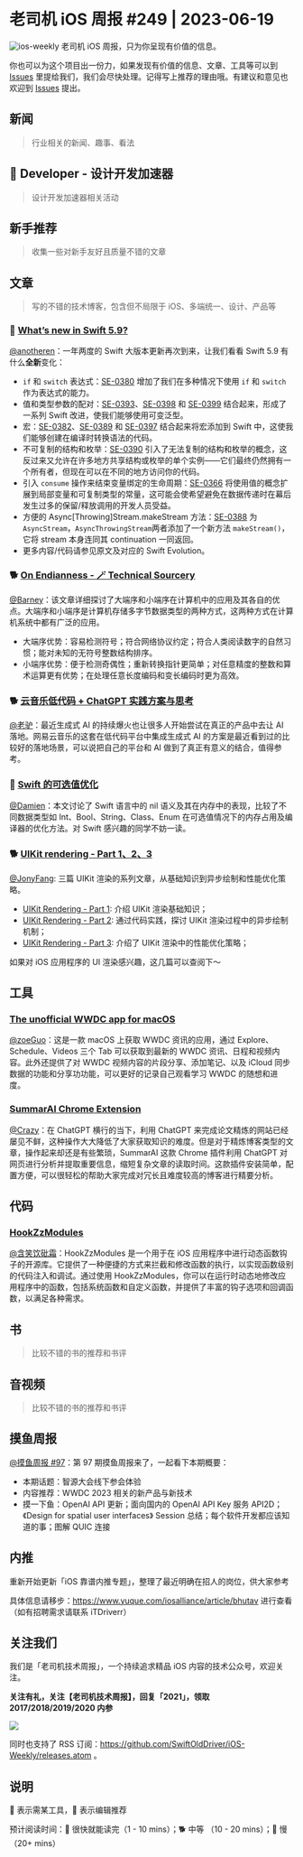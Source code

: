 # 老司机 iOS 周报 #249 | 2023-06-19

![ios-weekly](https://github.com/SwiftOldDriver/iOS-Weekly/blob/master/assets/249.png?raw=true)
老司机 iOS 周报，只为你呈现有价值的信息。

你也可以为这个项目出一份力，如果发现有价值的信息、文章、工具等可以到 [Issues](https://github.com/SwiftOldDriver/iOS-Weekly/issues) 里提给我们，我们会尽快处理。记得写上推荐的理由哦。有建议和意见也欢迎到 [Issues](https://github.com/SwiftOldDriver/iOS-Weekly/issues) 提出。

## 新闻

> 行业相关的新闻、趣事、看法

##  Developer - 设计开发加速器

> 设计开发加速器相关活动

## 新手推荐

> 收集一些对新手友好且质量不错的文章

## 文章

> 写的不错的技术博客，包含但不局限于 iOS、多端统一、设计、产品等

### 🐢 [What’s new in Swift 5.9?](https://www.hackingwithswift.com/articles/258/whats-new-in-swift-5-9)

[@anotheren](https://github.com/anotheren)：一年两度的 Swift 大版本更新再次到来，让我们看看 Swift 5.9 有什么**全新**变化：

- `if` 和 `switch` 表达式：[SE-0380](https://github.com/apple/swift-evolution/blob/main/proposals/0380-if-switch-expressions.md) 增加了我们在多种情况下使用 `if` 和 `switch` 作为表达式的能力。
- 值和类型参数的配对：[SE-0393](https://github.com/apple/swift-evolution/blob/main/proposals/0393-parameter-packs.md)、[SE-0398](https://github.com/apple/swift-evolution/blob/main/proposals/0398-variadic-types.md) 和 [SE-0399](https://github.com/apple/swift-evolution/blob/main/proposals/0399-tuple-of-value-pack-expansion.md) 结合起来，形成了一系列 Swift 改进，使我们能够使用可变泛型。
- 宏：[SE-0382](https://github.com/apple/swift-evolution/blob/main/proposals/0382-expression-macros.md)、[SE-0389](https://github.com/apple/swift-evolution/blob/main/proposals/0389-attached-macros.md) 和 [SE-0397](https://github.com/apple/swift-evolution/blob/main/proposals/0397-freestanding-declaration-macros.md) 结合起来将宏添加到 Swift 中，这使我们能够创建在编译时转换语法的代码。
- 不可复制的结构和枚举：[SE-0390](https://github.com/apple/swift-evolution/blob/main/proposals/0390-noncopyable-structs-and-enums.md) 引入了无法复制的结构和枚举的概念，这反过来又允许在许多地方共享结构或枚举的单个实例——它们最终仍然拥有一个所有者，但现在可以在不同的地方访问你的代码。
- 引入 `consume` 操作来结束变量绑定的生命周期：[SE-0366](https://github.com/apple/swift-evolution/blob/main/proposals/0366-move-function.md) 将使用值的概念扩展到局部变量和可复制类型的常量，这可能会使希望避免在数据传递时在幕后发生过多的保留/释放调用的开发人员受益。
- 方便的 Async[Throwing]Stream.makeStream 方法：[SE-0388](https://github.com/apple/swift-evolution/blob/main/proposals/0388-async-stream-factory.md) 为 `AsyncStream`，`AsyncThrowingStream`两者添加了一个新方法 `makeStream()`，它将 stream 本身连同其 continuation 一同返回。
- 更多内容/代码请参见原文及对应的 Swift Evolution。

### 🐕 [On Endianness - 🪄 Technical Sourcery](https://www.technicalsourcery.net/posts/on-endianness/)

[@Barney](https://github.com/BarneyZhaoooo)：该文章详细探讨了大端序和小端序在计算机中的应用及其各自的优点。大端序和小端序是计算机存储多字节数据类型的两种方式，这两种方式在计算机系统中都有广泛的应用。

- 大端序优势：容易检测符号；符合网络协议约定；符合人类阅读数字的自然习惯；能对未知的无符号整数结构排序。
- 小端序优势：便于检测奇偶性；重新转换指针更简单；对任意精度的整数和算术运算更有优势；在处理任意长度编码和变长编码时更为高效。

### 🐕 [云音乐低代码 + ChatGPT 实践方案与思考](https://mp.weixin.qq.com/s/jaIiVI636uJBOOKsXuHCpw)

[@老驴](https://weibo.com/u/6090610445)：最近生成式 AI 的持续爆火也让很多人开始尝试在真正的产品中去让 AI 落地。网易云音乐的这套在低代码平台中集成生成式 AI 的方案是最近看到过的比较好的落地场景，可以说把自己的平台和 AI 做到了真正有意义的结合，值得参考。


### 🐎 [Swift 的可选值优化](https://mp.weixin.qq.com/s/aloL0oyFUYIukhaqE-YfTA)

[@Damien](https://github.com/zengyima)：本文讨论了 Swift 语言中的 nil 语义及其在内存中的表现，比较了不同数据类型如 Int、Bool、String、Class、Enum 在可选值情况下的内存占用及编译器的优化方法。对 Swift 感兴趣的同学不妨一读。

### 🐕 [UIKit rendering - Part 1、2、3](https://fabernovel.github.io/2021-01-04/uikit-rendering-part-1)

[@JonyFang](https://github.com/JonyFang): 三篇 UIKit 渲染的系列文章，从基础知识到异步绘制和性能优化策略。

- [UIKit Rendering - Part 1](https://fabernovel.github.io/2021-01-04/uikit-rendering-part-1): 介绍 UIKit 渲染基础知识；
- [UIKit Rendering - Part 2](https://fabernovel.github.io/2021-01-04/uikit-rendering-part-2): 通过代码实践，探讨 UIKit 渲染过程中的异步绘制机制；
- [UIKit Rendering - Part 3](https://fabernovel.github.io/2021-01-04/uikit-rendering-part-3): 介绍了 UIKit 渲染中的性能优化策略；

如果对 iOS 应用程序的 UI 渲染感兴趣，这几篇可以查阅下～

## 工具

###  [The unofficial WWDC app for macOS](https://github.com/insidegui/WWDC)

[@zoeGuo](https://github.com/zoeGuo)：这是一款 macOS 上获取 WWDC 资讯的应用，通过 Explore、Schedule、Videos 三个 Tab 可以获取到最新的 WWDC 资讯、日程和视频内容。此外还提供了对 WWDC 视频内容的片段分享、添加笔记、以及 iCloud 同步数据的功能和分享功功能，可以更好的记录自己观看学习 WWDC 的随想和进度。

### [SummarAI Chrome Extension](https://github.com/zhangferry/SummarAI)

[@Crazy](https://github.com/jiyan135960)：在 ChatGPT 横行的当下，利用 ChatGPT 来完成论文精炼的网站已经屡见不鲜，这种操作大大降低了大家获取知识的难度。但是对于精炼博客类型的文章，操作起来却还是有些繁琐，SummarAI 这款 Chrome 插件利用 ChatGPT 对网页进行分析并提取重要信息，缩短复杂文章的读取时间。这款插件安装简单，配置方便，可以很轻松的帮助大家完成对冗长且难度较高的博客进行精要分析。

## 代码

### [HookZzModules](https://github.com/jmpews/HookZzModules/tree/master/AntiDebugBypass)

[@含笑饮砒霜](https://weibo.com/chinafishnews/)：HookZzModules 是一个用于在 iOS 应用程序中进行动态函数钩子的开源库。它提供了一种便捷的方式来拦截和修改函数的执行，以实现函数级别的代码注入和调试。通过使用 HookZzModules，你可以在运行时动态地修改应用程序中的函数，包括系统函数和自定义函数，并提供了丰富的钩子选项和回调函数，以满足各种需求。


## 书

> 比较不错的书的推荐和书评

## 音视频

> 比较不错的书的推荐和书评

## 摸鱼周报

[@摸鱼周报 #97](https://mp.weixin.qq.com/s/6HRxZXAJcTZKGZiNX2eBYQ)：第 97 期摸鱼周报来了，一起看下本期概要：

* 本期话题：智源大会线下参会体验
* 内容推荐：WWDC 2023 相关的新产品与新技术
* 摸一下鱼：OpenAI API 更新；面向国内的 OpenAI API Key 服务 API2D； 《Design for spatial user interfaces》 Session 总结；每个软件开发都应该知道的事；图解 QUIC 连接

## 内推

重新开始更新「iOS 靠谱内推专题」，整理了最近明确在招人的岗位，供大家参考

具体信息请移步：https://www.yuque.com/iosalliance/article/bhutav 进行查看（如有招聘需求请联系 iTDriverr）

## 关注我们

我们是「老司机技术周报」，一个持续追求精品 iOS 内容的技术公众号，欢迎关注。

**关注有礼，关注【老司机技术周报】，回复「2021」，领取 2017/2018/2019/2020 内参**

![](https://github.com/SwiftOldDriver/iOS-Weekly/blob/master/assets/qrcode_for_wechat.jpg?raw=true)

同时也支持了 RSS 订阅：https://github.com/SwiftOldDriver/iOS-Weekly/releases.atom 。

## 说明

🚧 表示需某工具，🌟 表示编辑推荐

预计阅读时间：🐎 很快就能读完（1 - 10 mins）；🐕 中等 （10 - 20 mins）；🐢 慢（20+ mins）
